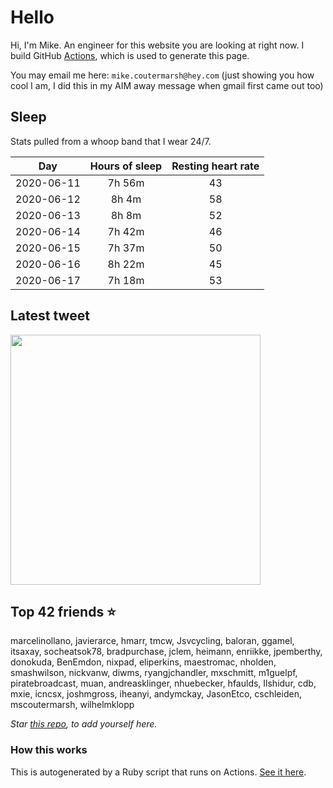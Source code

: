 # Hello
Hi, I'm Mike. An engineer for this website you are looking at right now. I build GitHub [Actions](https://github.com/features/actions), which is used to generate this page.

You may email me here: `mike.coutermarsh@hey.com` (just showing you how cool I am, I did this in my AIM away message when gmail first came out too)

## Sleep
Stats pulled from a whoop band that I wear 24/7.

|Day|Hours of sleep|Resting heart rate|
|:-:|:-:|:-:|
|2020-06-11|7h 56m|43|
|2020-06-12|8h 4m|58|
|2020-06-13|8h 8m|52|
|2020-06-14|7h 42m|46|
|2020-06-15|7h 37m|50|
|2020-06-16|8h 22m|45|
|2020-06-17|7h 18m|53|

## Latest tweet
[<img src="https://hcti.io/v1/image/6b7be6a7-8e35-4974-a42a-bfd6e2dc20db" width="400">](https://twitter.com/mscccc/status/1272974867554381824)

## Top 42 friends ⭐️
marcelinollano, javierarce, hmarr, tmcw, Jsvcycling, baloran, ggamel, itsaxay, socheatsok78, bradpurchase, jclem, heimann, enriikke, jpemberthy, donokuda, BenEmdon, nixpad, eliperkins, maestromac, nholden, smashwilson, nickvanw, diwms, ryangjchandler, mxschmitt, m1guelpf, piratebroadcast, muan, andreasklinger, nhuebecker, hfaulds, Ilshidur, cdb, mxie, icncsx, joshmgross, iheanyi, andymckay, JasonEtco, cschleiden, mscoutermarsh, wilhelmklopp

*Star [this repo](https://github.com/mscoutermarsh/mscoutermarsh), to add yourself here.*

### How this works
This is autogenerated by a Ruby script that runs on Actions. [See it here](https://github.com/mscoutermarsh/mscoutermarsh).
